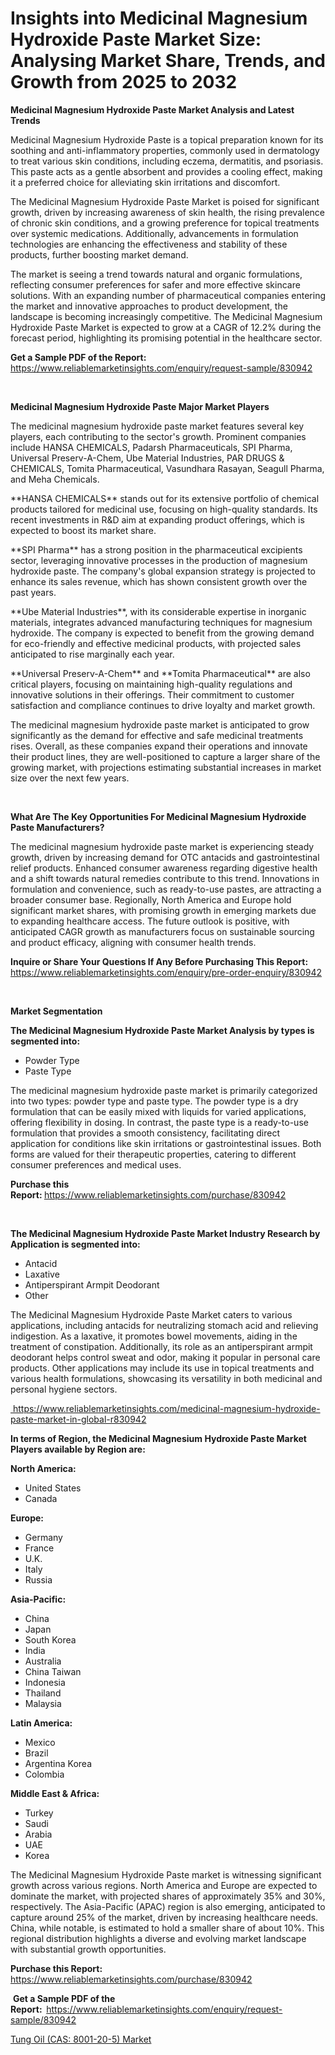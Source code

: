 <p><h1>Insights into Medicinal Magnesium Hydroxide Paste Market Size: Analysing Market Share, Trends, and Growth from 2025 to 2032</h1></p><p><strong>Medicinal Magnesium Hydroxide Paste Market Analysis and Latest Trends</strong></p>
<p><p>Medicinal Magnesium Hydroxide Paste is a topical preparation known for its soothing and anti-inflammatory properties, commonly used in dermatology to treat various skin conditions, including eczema, dermatitis, and psoriasis. This paste acts as a gentle absorbent and provides a cooling effect, making it a preferred choice for alleviating skin irritations and discomfort.</p><p>The Medicinal Magnesium Hydroxide Paste Market is poised for significant growth, driven by increasing awareness of skin health, the rising prevalence of chronic skin conditions, and a growing preference for topical treatments over systemic medications. Additionally, advancements in formulation technologies are enhancing the effectiveness and stability of these products, further boosting market demand. </p><p>The market is seeing a trend towards natural and organic formulations, reflecting consumer preferences for safer and more effective skincare solutions. With an expanding number of pharmaceutical companies entering the market and innovative approaches to product development, the landscape is becoming increasingly competitive. The Medicinal Magnesium Hydroxide Paste Market is expected to grow at a CAGR of 12.2% during the forecast period, highlighting its promising potential in the healthcare sector.</p></p>
<p><strong>Get a Sample PDF of the Report:&nbsp;</strong> <a href="https://www.reliablemarketinsights.com/enquiry/request-sample/830942?utm_campaign=2280&utm_medium=2&utm_source=Github&utm_content=ia&utm_term=25032025&utm_id=medicinal-magnesium-hydroxide-paste">https://www.reliablemarketinsights.com/enquiry/request-sample/830942</a></p>
<p>&nbsp;</p>
<p><strong>Medicinal Magnesium Hydroxide Paste Major Market Players</strong></p>
<p><p>The medicinal magnesium hydroxide paste market features several key players, each contributing to the sector's growth. Prominent companies include HANSA CHEMICALS, Padarsh Pharmaceuticals, SPI Pharma, Universal Preserv-A-Chem, Ube Material Industries, PAR DRUGS & CHEMICALS, Tomita Pharmaceutical, Vasundhara Rasayan, Seagull Pharma, and Meha Chemicals.</p><p>**HANSA CHEMICALS** stands out for its extensive portfolio of chemical products tailored for medicinal use, focusing on high-quality standards. Its recent investments in R&D aim at expanding product offerings, which is expected to boost its market share.</p><p>**SPI Pharma** has a strong position in the pharmaceutical excipients sector, leveraging innovative processes in the production of magnesium hydroxide paste. The company's global expansion strategy is projected to enhance its sales revenue, which has shown consistent growth over the past years.</p><p>**Ube Material Industries**, with its considerable expertise in inorganic materials, integrates advanced manufacturing techniques for magnesium hydroxide. The company is expected to benefit from the growing demand for eco-friendly and effective medicinal products, with projected sales anticipated to rise marginally each year.</p><p>**Universal Preserv-A-Chem** and **Tomita Pharmaceutical** are also critical players, focusing on maintaining high-quality regulations and innovative solutions in their offerings. Their commitment to customer satisfaction and compliance continues to drive loyalty and market growth.</p><p>The medicinal magnesium hydroxide paste market is anticipated to grow significantly as the demand for effective and safe medicinal treatments rises. Overall, as these companies expand their operations and innovate their product lines, they are well-positioned to capture a larger share of the growing market, with projections estimating substantial increases in market size over the next few years.</p></p>
<p>&nbsp;</p>
<p><strong>What Are The Key Opportunities For Medicinal Magnesium Hydroxide Paste Manufacturers?</strong></p>
<p><p>The medicinal magnesium hydroxide paste market is experiencing steady growth, driven by increasing demand for OTC antacids and gastrointestinal relief products. Enhanced consumer awareness regarding digestive health and a shift towards natural remedies contribute to this trend. Innovations in formulation and convenience, such as ready-to-use pastes, are attracting a broader consumer base. Regionally, North America and Europe hold significant market shares, with promising growth in emerging markets due to expanding healthcare access. The future outlook is positive, with anticipated CAGR growth as manufacturers focus on sustainable sourcing and product efficacy, aligning with consumer health trends.</p></p>
<p><strong>Inquire or Share Your Questions If Any Before Purchasing This Report:</strong> <a href="https://www.reliablemarketinsights.com/enquiry/pre-order-enquiry/830942?utm_campaign=2280&utm_medium=2&utm_source=Github&utm_content=ia&utm_term=25032025&utm_id=medicinal-magnesium-hydroxide-paste">https://www.reliablemarketinsights.com/enquiry/pre-order-enquiry/830942</a></p>
<p>&nbsp;</p>
<p><strong>Market Segmentation</strong></p>
<p><strong>The Medicinal Magnesium Hydroxide Paste Market Analysis by types is segmented into:</strong></p>
<p><ul><li>Powder Type</li><li>Paste Type</li></ul></p>
<p><p>The medicinal magnesium hydroxide paste market is primarily categorized into two types: powder type and paste type. The powder type is a dry formulation that can be easily mixed with liquids for varied applications, offering flexibility in dosing. In contrast, the paste type is a ready-to-use formulation that provides a smooth consistency, facilitating direct application for conditions like skin irritations or gastrointestinal issues. Both forms are valued for their therapeutic properties, catering to different consumer preferences and medical uses.</p></p>
<p><strong>Purchase this Report:&nbsp;</strong><a href="https://www.reliablemarketinsights.com/purchase/830942?utm_campaign=2280&utm_medium=2&utm_source=Github&utm_content=ia&utm_term=25032025&utm_id=medicinal-magnesium-hydroxide-paste">https://www.reliablemarketinsights.com/purchase/830942</a></p>
<p>&nbsp;</p>
<p><strong>The Medicinal Magnesium Hydroxide Paste Market Industry Research by Application is segmented into:</strong></p>
<p><ul><li>Antacid</li><li>Laxative</li><li>Antiperspirant Armpit Deodorant</li><li>Other</li></ul></p>
<p><p>The Medicinal Magnesium Hydroxide Paste Market caters to various applications, including antacids for neutralizing stomach acid and relieving indigestion. As a laxative, it promotes bowel movements, aiding in the treatment of constipation. Additionally, its role as an antiperspirant armpit deodorant helps control sweat and odor, making it popular in personal care products. Other applications may include its use in topical treatments and various health formulations, showcasing its versatility in both medicinal and personal hygiene sectors.</p></p>
<p><a href="https://www.reliablemarketinsights.com/medicinal-magnesium-hydroxide-paste-market-in-global-r830942?utm_campaign=2280&utm_medium=2&utm_source=Github&utm_content=ia&utm_term=25032025&utm_id=medicinal-magnesium-hydroxide-paste">&nbsp;https://www.reliablemarketinsights.com/medicinal-magnesium-hydroxide-paste-market-in-global-r830942</a></p>
<p><strong>In terms of Region, the Medicinal Magnesium Hydroxide Paste Market Players available by Region are:</strong></p>
<p>
    <p> <strong> North America: </strong>
        <ul>
            <li>United States</li>
            <li>Canada</li>
        </ul>
        </p> 
    <p> <strong> Europe: </strong>
        <ul>
            <li>Germany</li>
            <li>France</li>
            <li>U.K.</li>
            <li>Italy</li>
            <li>Russia</li>
        </ul>
        </p> 
    <p> <strong> Asia-Pacific: </strong>
        <ul>
            <li>China</li>
            <li>Japan</li>
            <li>South Korea</li>
            <li>India</li>
            <li>Australia</li>
            <li>China Taiwan</li>
            <li>Indonesia</li>
            <li>Thailand</li>
            <li>Malaysia</li>
        </ul>
        </p> 
    <p> <strong> Latin America: </strong>
        <ul>
            <li>Mexico</li>
            <li>Brazil</li>
            <li>Argentina Korea</li>
            <li>Colombia</li>
        </ul>
        </p> 
    <p> <strong> Middle East & Africa: </strong>
        <ul>
            <li>Turkey</li>
            <li>Saudi</li>
            <li>Arabia</li>
            <li>UAE</li>
            <li>Korea</li>
        </ul>
    </p>
    </p>
<p><p>The Medicinal Magnesium Hydroxide Paste market is witnessing significant growth across various regions. North America and Europe are expected to dominate the market, with projected shares of approximately 35% and 30%, respectively. The Asia-Pacific (APAC) region is also emerging, anticipated to capture around 25% of the market, driven by increasing healthcare needs. China, while notable, is estimated to hold a smaller share of about 10%. This regional distribution highlights a diverse and evolving market landscape with substantial growth opportunities.</p></p>
<p><strong>Purchase this Report: </strong><a href="https://www.reliablemarketinsights.com/purchase/830942?utm_campaign=2280&utm_medium=2&utm_source=Github&utm_content=ia&utm_term=25032025&utm_id=medicinal-magnesium-hydroxide-paste">https://www.reliablemarketinsights.com/purchase/830942</a></p>
<p>&nbsp;<strong>Get a Sample PDF of the Report:&nbsp;&nbsp;</strong><a href="https://www.reliablemarketinsights.com/enquiry/request-sample/830942?utm_campaign=2280&utm_medium=2&utm_source=Github&utm_content=ia&utm_term=25032025&utm_id=medicinal-magnesium-hydroxide-paste">https://www.reliablemarketinsights.com/enquiry/request-sample/830942</a></p>
<p><strong></strong></p>
<p><p><a href="https://github.com/NargisHussain75/Market-Research-Report-List-1/blob/main/tung-oil-cas-8001-20-5-market.md?utm_campaign=2280&utm_medium=2&utm_source=Github&utm_content=ia&utm_term=25032025&utm_id=medicinal-magnesium-hydroxide-paste">Tung Oil (CAS: 8001-20-5) Market</a></p></p>